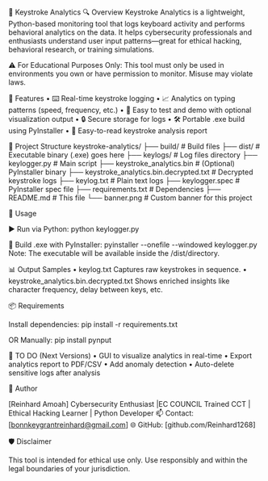 🧠 Keystroke Analytics
🔍 Overview
Keystroke Analytics is a lightweight, Python-based monitoring tool that logs keyboard activity and performs behavioral analytics on the data. It helps cybersecurity professionals and enthusiasts understand user input patterns—great for ethical hacking, behavioral research, or training simulations.

⚠️ For Educational Purposes Only: This tool must only be used in environments you own or have permission to monitor. Misuse may violate laws.

🚀 Features
 • ⌨️ Real-time keystroke logging
 • 📈 Analytics on typing patterns (speed, frequency, etc.)
 • 🧪 Easy to test and demo with optional visualization output
 • 🔒 Secure storage for logs
 • 🛠️ Portable .exe build using PyInstaller
 • 🧠 Easy-to-read keystroke analysis report

📁 Project Structure
keystroke-analytics/
├── build/                      # Build files
├── dist/                       # Executable binary (.exe) goes here
├── keylogs/                    # Log files directory
├── keylogger.py               # Main script
├── keystroke_analytics.bin    # (Optional) PyInstaller binary
├── keystroke_analytics.bin.decrypted.txt  # Decrypted keystroke logs
├── keylog.txt                 # Plain text logs
├── keylogger.spec             # PyInstaller spec file
├── requirements.txt           # Dependencies
├── README.md                  # This file
└── banner.png                 # Custom banner for this project

🧪 Usage

▶️ Run via Python:
python keylogger.py

🧊 Build .exe with PyInstaller:
pyinstaller --onefile --windowed keylogger.py
Note: The executable will be available inside the /dist/directory.

📊 Output Samples
 • keylog.txt
Captures raw keystrokes in sequence.
 • keystroke_analytics.bin.decrypted.txt
Shows enriched insights like character frequency, delay between keys, etc.

📦 Requirements

Install dependencies:
pip install -r requirements.txt

OR Manually:
pip install pynput 

📌 TO DO (Next Versions)
 • GUI to visualize analytics in real-time
 • Export analytics report to PDF/CSV
 • Add anomaly detection
 • Auto-delete sensitive logs after analysis

🧠 Author

[Reinhard Amoah]
Cybersecurity Enthusiast |EC COUNCIL Trained CCT | Ethical Hacking Learner | Python Developer
📫 Contact: [bonnkeygrantreinhard@gmail.com] 
🌐 GitHub: [github.com/Reinhard1268]

🛡️ Disclaimer

This tool is intended for ethical use only. Use responsibly and within the legal boundaries of your jurisdiction.
